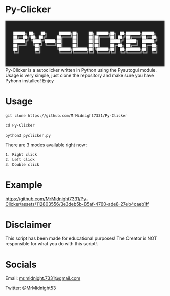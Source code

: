 # Py-Clicker
![](art.png)
Py-Clicker is a autoclicker written in Python using the Pyautogui module. Usage is very simple, just clone the repository and make sure you have Pyhonn installed! Enjoy

# Usage 
`git clone https://github.com/MrMidnight7331/Py-Clicker`

`cd Py-Clicker`

`python3 pyclicker.py`

There are 3 modes available right now:
```
1. Right click
2. Left click
3. Double click
```

# Example

https://github.com/MrMidnight7331/Py-Clicker/assets/112803556/3e3deb5b-85af-4760-ade8-27eb4caeb1ff

# Disclaimer

This script has been made for educational purposes! The Creator is NOT responsible for what you do with this script!.

# Socials

Email: mr.midnight.7331@gmail.com

Twitter: @MrMidnight53
